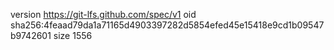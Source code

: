 version https://git-lfs.github.com/spec/v1
oid sha256:4feaad79da1a71165d4903397282d5854efed45e15418e9cd1b09547b9742601
size 1556
